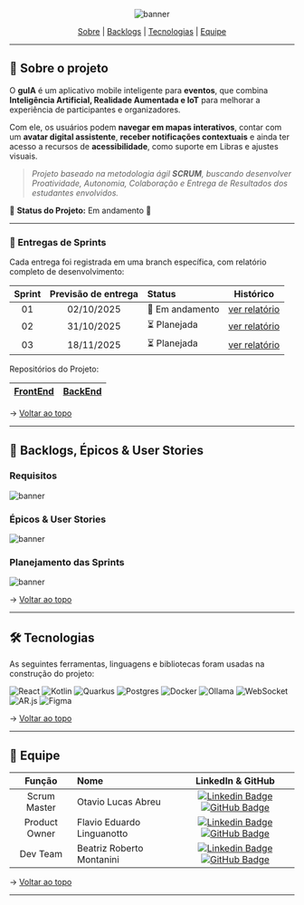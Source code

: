 <span id="topo">
<div align="center">
    
![banner](img/banner.png)

</div>
    
<p align="center">
    <a href="#sobre">Sobre</a>  |  
    <a href="#backlogs">Backlogs</a>  |  
    <a href="#tecnologias">Tecnologias</a>  |  
    <a href="#equipe">Equipe</a>
</p>    

---

<span id="sobre">
    
## 📑 Sobre o projeto

O **guIA** é um aplicativo mobile inteligente para **eventos**, que combina **Inteligência Artificial, Realidade Aumentada e IoT** para melhorar a experiência de participantes e organizadores.  

Com ele, os usuários podem **navegar em mapas interativos**, contar com um **avatar digital assistente**, **receber notificações contextuais** e ainda ter acesso a recursos de **acessibilidade**, como suporte em Libras e ajustes visuais.  

> _Projeto baseado na metodologia ágil **SCRUM**, buscando desenvolver Proatividade, Autonomia, Colaboração e Entrega de Resultados dos estudantes envolvidos._  

📌 **Status do Projeto:** Em andamento 🚧  

---

### 🏁 Entregas de Sprints
Cada entrega foi registrada em uma branch específica, com relatório completo de desenvolvimento:  

| Sprint | Previsão de entrega | Status           | Histórico |
|:--:|:----------:|:-------------------|:-------------------------------------------------:|
| 01 | 02/10/2025 | 🚧 Em andamento    |  [ver relatório](#) |
| 02 | 31/10/2025 | ⏳ Planejada        |  [ver relatório](#) | 
| 03 | 18/11/2025 | ⏳ Planejada        |  [ver relatório](#) |

<p>Repositórios do Projeto:</p>

| [FrontEnd](#)  | [BackEnd](#)  |
|----------------|---------------|

→ [Voltar ao topo](#topo)  

---

<span id="backlogs">

## 🎯 Backlogs, Épicos & User Stories

###  Requisitos
![banner](img/requisitos.png)

###  Épicos & User Stories
![banner](img/userstories.png) 

###  Planejamento das Sprints
![banner](img/sprints.png)

→ [Voltar ao topo](#topo)

---

<span id="tecnologias">

## 🛠️ Tecnologias

As seguintes ferramentas, linguagens e bibliotecas foram usadas na construção do projeto:  

![React](https://img.shields.io/badge/react-%2320232a.svg?style=for-the-badge&logo=react&logoColor=%2361DAFB)
![Kotlin](https://img.shields.io/badge/Kotlin-%230095D5.svg?style=for-the-badge&logo=kotlin&logoColor=white)
![Quarkus](https://img.shields.io/badge/Quarkus-4695EB?style=for-the-badge&logo=quarkus&logoColor=white)
![Postgres](https://img.shields.io/badge/postgres-%23316192.svg?style=for-the-badge&logo=postgresql&logoColor=white)
![Docker](https://img.shields.io/badge/docker-%230db7ed.svg?style=for-the-badge&logo=docker&logoColor=white)
![Ollama](https://img.shields.io/badge/Ollama-%23000000.svg?style=for-the-badge&logoColor=white)
![WebSocket](https://img.shields.io/badge/WebSocket-000000?style=for-the-badge&logo=websocket&logoColor=white)
![AR.js](https://img.shields.io/badge/AR.js-%23FF9900.svg?style=for-the-badge&logoColor=white)
![Figma](https://img.shields.io/badge/figma-%23F24E1E.svg?style=for-the-badge&logo=figma&logoColor=white)

→ [Voltar ao topo](#topo)  

---

<span id="equipe">

 ## 👥 Equipe  
    
|    Função     | Nome                                  | LinkedIn & GitHub |
| :-----------: | :------------------------------------ | :-------------------------------------------------------------------------------------------------------------------------------------------------------------------------------------------------------------------------------------------------------------------------------------------------------------------------: |
|  Scrum Master   | Otavio Lucas Abreu | [![Linkedin Badge](https://img.shields.io/badge/Linkedin-blue?style=flat-square&logo=Linkedin&logoColor=white)](https://www.linkedin.com/in/o-abreu/) [![GitHub Badge](https://img.shields.io/badge/GitHub-111217?style=flat-square&logo=github&logoColor=white)](https://github.com/otavioabreu27) |
|  Product Owner  | Flavio Eduardo Linguanotto | [![Linkedin Badge](https://img.shields.io/badge/Linkedin-blue?style=flat-square&logo=Linkedin&logoColor=white)](https://www.linkedin.com/in/flavio-linguanotto-b587361a4/) [![GitHub Badge](https://img.shields.io/badge/GitHub-111217?style=flat-square&logo=github&logoColor=white)](https://github.com/linguanotto) |
| Dev Team | Beatriz Roberto Montanini | [![Linkedin Badge](https://img.shields.io/badge/Linkedin-blue?style=flat-square&logo=Linkedin&logoColor=white)](#) [![GitHub Badge](https://img.shields.io/badge/GitHub-111217?style=flat-square&logo=github&logoColor=white)](#) |

→ [Voltar ao topo](#topo)  

---
